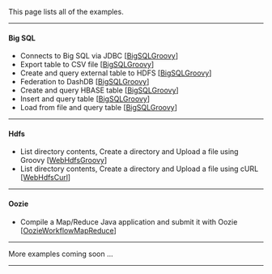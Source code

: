 This page lists all of the examples.

*********************************************************************

#### Big SQL

- Connects to Big SQL via JDBC [[BigSQLGroovy](./BigSQLGroovy/README.md)]
- Export table to CSV file [[BigSQLGroovy](./BigSQLGroovy/README.md])]
- Create and query external table to HDFS [[BigSQLGroovy](./BigSQLGroovy/README.md])]
- Federation to DashDB [[BigSQLGroovy](./BigSQLGroovy/README.md])]
- Create and query HBASE table [[BigSQLGroovy](./BigSQLGroovy/README.md])]
- Insert and query table [[BigSQLGroovy](./BigSQLGroovy/README.md])]
- Load from file and query table [[BigSQLGroovy](./BigSQLGroovy/README.md])]

*********************************************************************

#### Hdfs

- List directory contents, Create a directory and Upload a file using Groovy [[WebHdfsGroovy](./WebHdfsGroovy/README.md)]
- List directory contents, Create a directory and Upload a file using cURL [[WebHdfsCurl](./WebHdfsCurl/README.md)]

*********************************************************************
#### Oozie

- Compile a Map/Reduce Java application and submit it with Oozie [[OozieWorkflowMapReduce](./OozieWorkflowMapReduce/README.md)]

*********************************************************************

More examples coming soon ...

*********************************************************************
